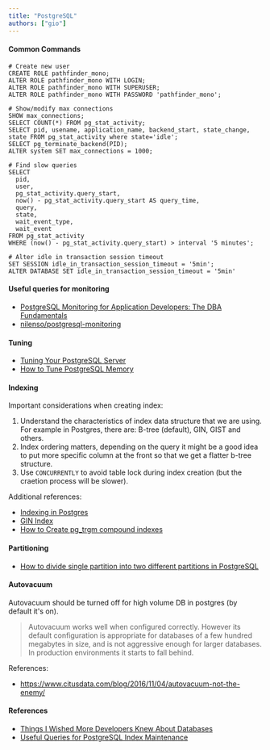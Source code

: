 ```yaml
---
title: "PostgreSQL"
authors: ["gio"]
---
```


#### Common Commands

```
# Create new user
CREATE ROLE pathfinder_mono;
ALTER ROLE pathfinder_mono WITH LOGIN;
ALTER ROLE pathfinder_mono WITH SUPERUSER;
ALTER ROLE pathfinder_mono WITH PASSWORD 'pathfinder_mono';

# Show/modify max connections
SHOW max_connections;
SELECT COUNT(*) FROM pg_stat_activity;
SELECT pid, usename, application_name, backend_start, state_change, state FROM pg_stat_activity where state='idle';
SELECT pg_terminate_backend(PID);
ALTER system SET max_connections = 1000;

# Find slow queries
SELECT
  pid,
  user,
  pg_stat_activity.query_start,
  now() - pg_stat_activity.query_start AS query_time,
  query,
  state,
  wait_event_type,
  wait_event
FROM pg_stat_activity
WHERE (now() - pg_stat_activity.query_start) > interval '5 minutes';

# Alter idle in transaction session timeout
SET SESSION idle_in_transaction_session_timeout = '5min';
ALTER DATABASE SET idle_in_transaction_session_timeout = '5min'
```

#### Useful queries for monitoring

- [PostgreSQL Monitoring for Application Developers: The DBA Fundamentals](https://blog.crunchydata.com/blog/postgresql-monitoring-for-application-developers-dba-stats)
- [nilenso/postgresql-monitoring](https://github.com/nilenso/postgresql-monitoring)

#### Tuning

- [Tuning Your PostgreSQL Server](https://wiki.postgresql.org/wiki/Tuning_Your_PostgreSQL_Server)
- [How to Tune PostgreSQL Memory](https://www.enterprisedb.com/postgres-tutorials/how-tune-postgresql-memory)

#### Indexing

Important considerations when creating index:

1. Understand the characteristics of index data structure that we are using. For example in Postgres, there are: B-tree (default), GIN, GIST and others.
2. Index ordering matters, depending on the query it might be a good idea to put more specific column at the front so that we get a flatter b-tree structure.
3. Use `CONCURRENTLY` to avoid table lock during index creation (but the craetion process will be slower).

Additional references:

- [Indexing in Postgres](https://medium.com/geekculture/indexing-in-postgres-db-4cf502ce1b4e)
- [GIN Index](https://pganalyze.com/blog/gin-index)
- [How to Create pg_trgm compound indexes](https://dba.stackexchange.com/questions/196053/how-to-create-pg-trgm-compound-indexes-with-date-columns)

#### Partitioning

- [How to divide single partition into two different partitions in PostgreSQL](https://stackoverflow.com/questions/63529097/how-to-divide-single-partition-into-two-different-partitions-in-postgresql-and-t)

#### Autovacuum

Autovacuum should be turned off for high volume DB in postgres (by default it's on).

> Autovacuum works well when configured correctly. However its default configuration is appropriate for databases of a few hundred megabytes in size, and is not aggressive enough for larger databases. In production environments it starts to fall behind. 

References:  
- https://www.citusdata.com/blog/2016/11/04/autovacuum-not-the-enemy/

#### References

- [Things I Wished More Developers Knew About Databases](https://rakyll.medium.com/things-i-wished-more-developers-knew-about-databases-2d0178464f78)
- [Useful Queries for PostgreSQL Index Maintenance](https://www.percona.com/blog/2020/03/31/useful-queries-for-postgresql-index-maintenance/)
